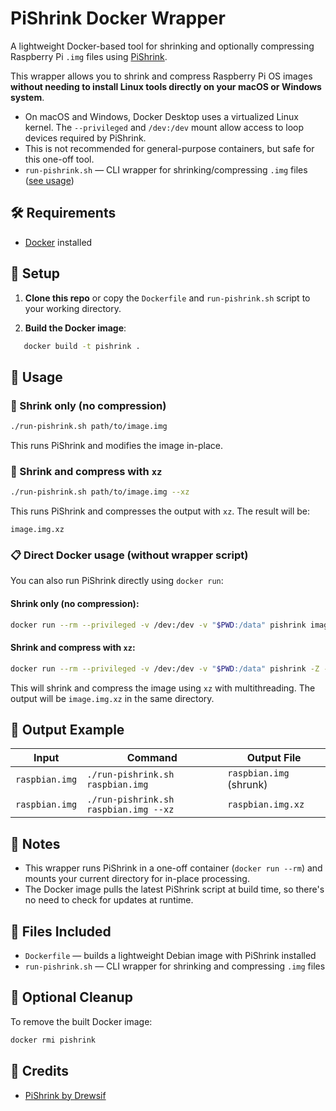 # PiShrink Docker Wrapper

A lightweight Docker-based tool for shrinking and optionally compressing Raspberry Pi `.img` files using [PiShrink](https://github.com/Drewsif/PiShrink).

This wrapper allows you to shrink and compress Raspberry Pi OS images **without needing to install Linux tools directly on your macOS or Windows system**.

* On macOS and Windows, Docker Desktop uses a virtualized Linux kernel. The `--privileged` and `/dev:/dev` mount allow access to loop devices required by PiShrink.
* This is not recommended for general-purpose containers, but safe for this one-off tool.
* `run-pishrink.sh` — CLI wrapper for shrinking/compressing `.img` files ([see usage](#-usage))


## 🛠 Requirements

* [Docker](https://www.docker.com/) installed

## 🚀 Setup

1. **Clone this repo** or copy the `Dockerfile` and `run-pishrink.sh` script to your working directory.

2. **Build the Docker image**:

```bash
   docker build -t pishrink .
```

## 🔧 Usage

### 🔹 Shrink only (no compression)

```bash
./run-pishrink.sh path/to/image.img
```

This runs PiShrink and modifies the image in-place.

### 🔹 Shrink and compress with `xz`

```bash
./run-pishrink.sh path/to/image.img --xz
```

This runs PiShrink and compresses the output with `xz`. The result will be:

```
image.img.xz
```

### 📋 Direct Docker usage (without wrapper script)

You can also run PiShrink directly using `docker run`:

#### Shrink only (no compression):

```bash
docker run --rm --privileged -v /dev:/dev -v "$PWD:/data" pishrink image.img
```

#### Shrink and compress with `xz`:

```bash
docker run --rm --privileged -v /dev:/dev -v "$PWD:/data" pishrink -Z -a image.img
```

This will shrink and compress the image using `xz` with multithreading. The output will be `image.img.xz` in the same directory.

## 📆 Output Example

| Input          | Command                               | Output File             |
| -------------- | ------------------------------------- | ----------------------- |
| `raspbian.img` | `./run-pishrink.sh raspbian.img`      | `raspbian.img` (shrunk) |
| `raspbian.img` | `./run-pishrink.sh raspbian.img --xz` | `raspbian.img.xz`       |

## 📝 Notes

* This wrapper runs PiShrink in a one-off container (`docker run --rm`) and mounts your current directory for in-place processing.
* The Docker image pulls the latest PiShrink script at build time, so there's no need to check for updates at runtime.

## 📂 Files Included

* `Dockerfile` — builds a lightweight Debian image with PiShrink installed
* `run-pishrink.sh` — CLI wrapper for shrinking and compressing `.img` files

## 🧼 Optional Cleanup

To remove the built Docker image:

```bash
docker rmi pishrink
```

## 🙌 Credits

* [PiShrink by Drewsif](https://github.com/Drewsif/PiShrink)
